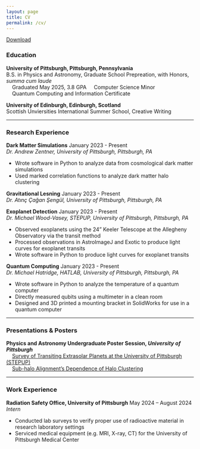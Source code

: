 ```yaml
---
layout: page
title: CV
permalink: /cv/
---
```


[Download](https://pitt-my.sharepoint.com/:w:/g/personal/npj16_pitt_edu/ES7MgxDwLvhPsO1cabKxPk8Bxi4HOhscGWiiuh9hxy_64w?e=n9GzOE)

### **Education**
**University of Pittsburgh, Pittsburgh, Pennsylvania**  
B.S. in Physics and Astronomy, Graduate School Prepreation, with Honors, *summa cum laude*  
&nbsp;&nbsp;&nbsp;&nbsp;Graduated May 2025, 3.8 GPA
&nbsp;&nbsp;&nbsp;&nbsp;Computer Science Minor  
&nbsp;&nbsp;&nbsp;&nbsp;Quantum Computing and Information Certificate  

**University of Edinburgh, Edinburgh, Scotland**  
Scottish Unviersities International Summer School, Creative Writing

---

### **Research Experience**
**Dark Matter Simulations** January 2023 - Present  
*Dr. Andrew Zentner, University of Pittsburgh, Pittsburgh, PA*  
- Wrote software in Python to analyze data from cosmological dark matter simulations
- Used marked correlation functions to analyze dark matter halo clustering

**Gravitational Lesning** January 2023 - Present  
*Dr. Atınç Çağan Şengül, University of Pittsburgh, Pittsburgh, PA*  

**Exoplanet Detection** January 2023 - Present  
*Dr. Michael Wood-Vasey, STEPUP, University of Pittsburgh, Pittsburgh, PA*  
- Observed exoplanets using the 24” Keeler Telescope at the Allegheny Observatory via the transit method
- Processed observations in AstroImageJ and Exotic to produce light curves for exoplanet transits
- Wrote software in Python to produce light curves for exoplanet transits

**Quantum Computing** January 2023 - Present  
*Dr. Michael Hatridge, HATLAB, University of Pittsburgh, Pittsburgh, PA*  
- Wrote software in Python to analyze the temperature of a quantum computer
- Directly measured qubits using a multimeter in a clean room
- Designed and 3D printed a mounting bracket in SolidWorks for use in a quantum computer

---

### **Presentations & Posters**
**Physics and Astronomy Undergraduate Poster Session, *University of Pittsburgh***  
&nbsp;&nbsp;&nbsp;&nbsp;[Survey of Transiting Extrasolar Planets at the University of Pittsburgh (STEPUP)](https://drive.google.com/file/d/1ALcJ5jZS2Ex2AMWRszHjLHBsh9j1ZW0a/view?usp=sharing)  
&nbsp;&nbsp;&nbsp;&nbsp;[Sub-halo Alignment’s Dependence of Halo Clustering](https://drive.google.com/file/d/12LyNud95TJlr9v9vn0X73wSuHLW117b-/view?usp=sharing)

---

### **Work Experience**
**Radiation Safety Office, University of Pittsburgh** May 2024 – August 2024  
*Intern*  
- Conducted lab surveys to verify proper use of radioactive material in research laboratory settings
- Serviced medical equipment (e.g. MRI, X-ray, CT) for the University of Pittsburgh Medical Center